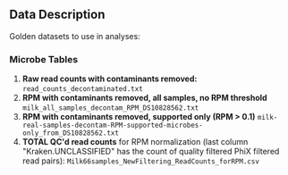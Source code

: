 ## Data Description

Golden datasets to use in analyses:

### Microbe Tables
1. **Raw read counts with contaminants removed:** `read_counts_decontaminated.txt`  
2. **RPM with contaminants removed, all samples, no RPM threshold** `milk_all_samples_decontam_RPM_DS10828562.txt`
3. **RPM with contaminants removed, supported only (RPM > 0.1)** `milk-real-samples-decontam-RPM-supported-microbes-only_from_DS10828562.txt`
4. **TOTAL QC'd read counts** for RPM normalization  (last column "Kraken.UNCLASSIFIED" has the count of quality filtered PhiX filtered read pairs): `Milk66samples_NewFiltering_ReadCounts_forRPM.csv`
